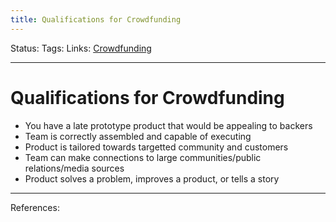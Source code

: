 ```yaml
---
title: Qualifications for Crowdfunding
---
```

Status:
Tags:
Links: [Crowdfunding](out/crowdfunding.md)
___
# Qualifications for Crowdfunding
- You have a late prototype product that would be appealing to backers
- Team is correctly assembled and capable of executing
- Product is tailored towards targetted community and customers
- Team can make connections to large communities/public relations/media sources
- Product solves a problem, improves a product, or tells a story
___
References: